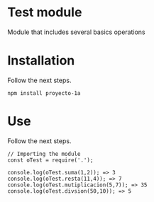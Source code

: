 # Test module

Module that includes several basics operations

# Installation
Follow the next steps.

```
npm install proyecto-1a
```

# Use
Follow the next steps.

```
// Importing the module
const oTest = require('.');

console.log(oTest.suma(1,2)); => 3
console.log(oTest.resta(11,4)); => 7
console.log(oTest.mutiplicacion(5,7)); => 35
console.log(oTest.divsion(50,10)); => 5
```